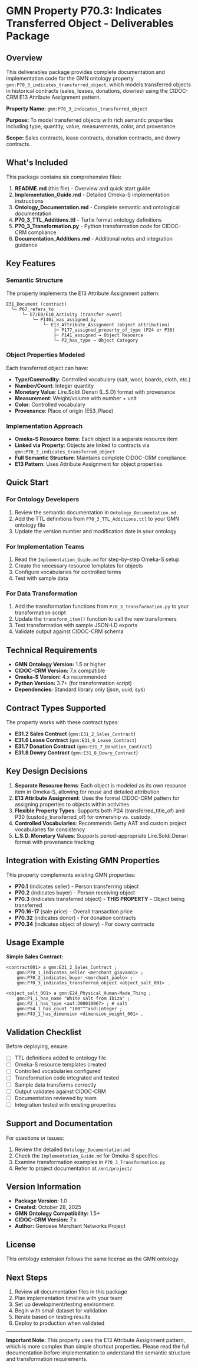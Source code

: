 # GMN Property P70.3: Indicates Transferred Object - Deliverables Package

## Overview

This deliverables package provides complete documentation and implementation code for the GMN ontology property `gmn:P70_3_indicates_transferred_object`, which models transferred objects in historical contracts (sales, leases, donations, dowries) using the CIDOC-CRM E13 Attribute Assignment pattern.

**Property Name:** `gmn:P70_3_indicates_transferred_object`

**Purpose:** To model transferred objects with rich semantic properties including type, quantity, value, measurements, color, and provenance.

**Scope:** Sales contracts, lease contracts, donation contracts, and dowry contracts.

## What's Included

This package contains six comprehensive files:

1. **README.md** (this file) - Overview and quick start guide
2. **Implementation_Guide.md** - Detailed Omeka-S implementation instructions
3. **Ontology_Documentation.md** - Complete semantic and ontological documentation
4. **P70_3_TTL_Additions.ttl** - Turtle format ontology definitions
5. **P70_3_Transformation.py** - Python transformation code for CIDOC-CRM compliance
6. **Documentation_Additions.md** - Additional notes and integration guidance

## Key Features

### Semantic Structure

The property implements the E13 Attribute Assignment pattern:

```
E31_Document (contract)
  └─ P67_refers_to
      └─ E7/E8/E10_Activity (transfer event)
          └─ P140i_was_assigned_by
              └─ E13_Attribute_Assignment (object attribution)
                  ├─ P177_assigned_property_of_type (P24 or P30)
                  ├─ P141_assigned → Object Resource
                  └─ P2_has_type → Object Category
```

### Object Properties Modeled

Each transferred object can have:

- **Type/Commodity**: Controlled vocabulary (salt, wool, boards, cloth, etc.)
- **Number/Count**: Integer quantity
- **Monetary Value**: Lire.Soldi.Denari (L.S.D) format with provenance
- **Measurement**: Weight/volume with number + unit
- **Color**: Controlled vocabulary
- **Provenance**: Place of origin (E53_Place)

### Implementation Approach

- **Omeka-S Resource Items**: Each object is a separate resource item
- **Linked via Property**: Objects are linked to contracts via `gmn:P70_3_indicates_transferred_object`
- **Full Semantic Structure**: Maintains complete CIDOC-CRM compliance
- **E13 Pattern**: Uses Attribute Assignment for object properties

## Quick Start

### For Ontology Developers

1. Review the semantic documentation in `Ontology_Documentation.md`
2. Add the TTL definitions from `P70_3_TTL_Additions.ttl` to your GMN ontology file
3. Update the version number and modification date in your ontology

### For Implementation Teams

1. Read the `Implementation_Guide.md` for step-by-step Omeka-S setup
2. Create the necessary resource templates for objects
3. Configure vocabularies for controlled terms
4. Test with sample data

### For Data Transformation

1. Add the transformation functions from `P70_3_Transformation.py` to your transformation script
2. Update the `transform_item()` function to call the new transformers
3. Test transformation with sample JSON-LD exports
4. Validate output against CIDOC-CRM schema

## Technical Requirements

- **GMN Ontology Version:** 1.5 or higher
- **CIDOC-CRM Version:** 7.x compatible
- **Omeka-S Version:** 4.x recommended
- **Python Version:** 3.7+ (for transformation script)
- **Dependencies:** Standard library only (json, uuid, sys)

## Contract Types Supported

The property works with these contract types:

- **E31.2 Sales Contract** (`gmn:E31_2_Sales_Contract`)
- **E31.6 Lease Contract** (`gmn:E31_6_Lease_Contract`) 
- **E31.7 Donation Contract** (`gmn:E31_7_Donation_Contract`)
- **E31.8 Dowry Contract** (`gmn:E31_8_Dowry_Contract`)

## Key Design Decisions

1. **Separate Resource Items**: Each object is modeled as its own resource item in Omeka-S, allowing for reuse and detailed attribution
2. **E13 Attribute Assignment**: Uses the formal CIDOC-CRM pattern for assigning properties to objects within activities
3. **Flexible Property Types**: Supports both P24 (transferred_title_of) and P30 (custody_transferred_of) for ownership vs. custody
4. **Controlled Vocabularies**: Recommends Getty AAT and custom project vocabularies for consistency
5. **L.S.D. Monetary Values**: Supports period-appropriate Lire.Soldi.Denari format with provenance tracking

## Integration with Existing GMN Properties

This property complements existing GMN properties:

- **P70.1** (indicates seller) - Person transferring object
- **P70.2** (indicates buyer) - Person receiving object
- **P70.3** (indicates transferred object) - **THIS PROPERTY** - Object being transferred
- **P70.16-17** (sale price) - Overall transaction price
- **P70.32** (indicates donor) - For donation contracts
- **P70.34** (indicates object of dowry) - For dowry contracts

## Usage Example

**Simple Sales Contract:**

```turtle
<contract001> a gmn:E31_2_Sales_Contract ;
    gmn:P70_1_indicates_seller <merchant_giovanni> ;
    gmn:P70_2_indicates_buyer <merchant_paolo> ;
    gmn:P70_3_indicates_transferred_object <object_salt_001> .

<object_salt_001> a gmn:E24_Physical_Human-Made_Thing ;
    gmn:P1_1_has_name "White salt from Ibiza" ;
    gmn:P2_1_has_type <aat:300010967> ; # salt
    gmn:P54_1_has_count "100"^^xsd:integer ;
    gmn:P43_1_has_dimension <dimension_weight_001> .
```

## Validation Checklist

Before deploying, ensure:

- [ ] TTL definitions added to ontology file
- [ ] Omeka-S resource templates created
- [ ] Controlled vocabularies configured
- [ ] Transformation code integrated and tested
- [ ] Sample data transforms correctly
- [ ] Output validates against CIDOC-CRM
- [ ] Documentation reviewed by team
- [ ] Integration tested with existing properties

## Support and Documentation

For questions or issues:

1. Review the detailed `Ontology_Documentation.md`
2. Check the `Implementation_Guide.md` for Omeka-S specifics
3. Examine transformation examples in `P70_3_Transformation.py`
4. Refer to project documentation at `/mnt/project/`

## Version Information

- **Package Version:** 1.0
- **Created:** October 28, 2025
- **GMN Ontology Compatibility:** 1.5+
- **CIDOC-CRM Version:** 7.x
- **Author:** Genoese Merchant Networks Project

## License

This ontology extension follows the same license as the GMN ontology.

## Next Steps

1. Review all documentation files in this package
2. Plan implementation timeline with your team
3. Set up development/testing environment
4. Begin with small dataset for validation
5. Iterate based on testing results
6. Deploy to production when validated

---

**Important Note:** This property uses the E13 Attribute Assignment pattern, which is more complex than simple shortcut properties. Please read the full documentation before implementation to understand the semantic structure and transformation requirements.
